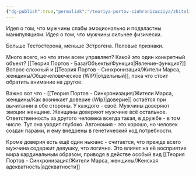 ```yaml
---
{"dg-publish":true,"permalink":"/teoriya-portov-sinhronizacziya/zhiteli-marsa-zhenshhiny/muzhchina-minus-zhenshhina/"}
---
```


Идея о том, что мужчины слабы эмоционально и подвластны манипуляциям.
Идея о том, что мужчины сильнее физически.

Больше Тестостерона, меньше Эстрогена.
Половые признаки.

Много всего, но что этим всем управляет? Какой это один конкретный объект? [[Теория Портов - База/Объекты/Функция\|Явление-функция?]]
Вопрос сложный и [[Теория Портов - Синхронизация/Жители Марса, женщины/Общечеловеческое (WIP)\|отдельный]], пока что стоит обратить внимание на другое.

Важно вот что - [[Теория Портов - Синхронизация/Жители Марса, женщины/Как возникает доверие (WIp)\|доверие]] остаётся при вычитании в обе стороны. У каждого - своё.
Мужчины доверяют эмоции женщине.
Женщины доверяют мужчине всё остальное.
Ответственность за другого человека всегда такая, в дружбе - в том числе. Тут она уходит глубоко.
Автономия - это хорошо, но человек создан парами, и ему внедрены в генетический код потребности.

Кроме доверия есть ещё один ньюанс - считается, что прежде всего мужчина содержит девушку, что логично. Это влияет на её восприятие мира кардинальным образом, приводя в действе особый вид [[Теория Портов - Синхронизация/Жители Марса, женщины/Женская адекватность\|адекватности]]
